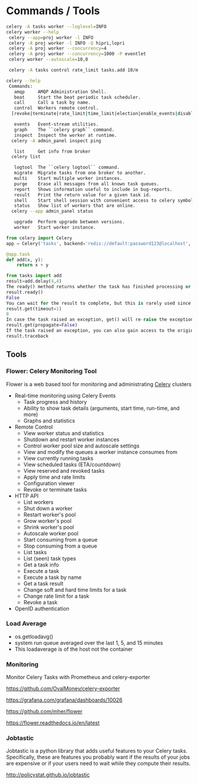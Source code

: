 # Commands / Tools

```bash
celery -A tasks worker --loglevel=INFO
celery worker --help
 celery --app=proj worker -l INFO
 celery -A proj worker -l INFO -Q hipri,lopri
 celery -A proj worker --concurrency=4
 celery -A proj worker --concurrency=1000 -P eventlet
 celery worker --autoscale=10,0

 celery -A tasks control rate_limit tasks.add 10/m

celery --help
 Commands:
   amqp     AMQP Administration Shell.
   beat     Start the beat periodic task scheduler.
   call     Call a task by name.
   control  Workers remote control.
  [revoke|terminate|rate_limit|time_limit|election|enable_events|disable_events|heartbeat|pool_grow|pool_shrink|pool_restart|autoscale|shutdown|add_consumer|cancel_consumer]

   events   Event-stream utilities.
   graph    The ``celery graph`` command.
   inspect  Inspect the worker at runtime.
  celery -A admin_panel inspect ping

   list     Get info from broker
  celery list

   logtool  The ``celery logtool`` command.
   migrate  Migrate tasks from one broker to another.
   multi    Start multiple worker instances.
   purge    Erase all messages from all known task queues.
   report   Shows information useful to include in bug-reports.
   result   Print the return value for a given task id.
   shell    Start shell session with convenient access to celery symbols.
   status   Show list of workers that are online.
  celery --app admin_panel status

   upgrade  Perform upgrade between versions.
   worker   Start worker instance.
```

```python
from celery import Celery
app = Celery('tasks', backend='redis://default:password123@localhost', broker='redis://default:password123@localhost')

@app.task
def add(x, y):
    return x + y

from tasks import add
result=add.delay(4,4)
The ready() method returns whether the task has finished processing or not:
result.ready()
False
You can wait for the result to complete, but this is rarely used since it turns the asynchronous call into a synchronous one:
result.get(timeout=1)
8
In case the task raised an exception, get() will re-raise the exception, but you can override this by specifying the propagate argument:
result.get(propagate=False)
If the task raised an exception, you can also gain access to the original traceback:
result.traceback
```

## Tools

### Flower: Celery Monitoring Tool

Flower is a web based tool for monitoring and administrating [Celery](http://celeryproject.org/) clusters

- Real-time monitoring using Celery Events
  - Task progress and history
  - Ability to show task details (arguments, start time, run-time, and more)
  - Graphs and statistics
- Remote Control
  - View worker status and statistics
  - Shutdown and restart worker instances
  - Control worker pool size and autoscale settings
  - View and modify the queues a worker instance consumes from
  - View currently running tasks
  - View scheduled tasks (ETA/countdown)
  - View reserved and revoked tasks
  - Apply time and rate limits
  - Configuration viewer
  - Revoke or terminate tasks
- HTTP API
  - List workers
  - Shut down a worker
  - Restart worker's pool
  - Grow worker's pool
  - Shrink worker's pool
  - Autoscale worker pool
  - Start consuming from a queue
  - Stop consuming from a queue
  - List tasks
  - List (seen) task types
  - Get a task info
  - Execute a task
  - Execute a task by name
  - Get a task result
  - Change soft and hard time limits for a task
  - Change rate limit for a task
  - Revoke a task
- OpenID authentication

### Load Average

- os.getloadavg()
- system run queue averaged over the last 1, 5, and 15 minutes
- This loadaverage is of the host not the container

### Monitoring

Monitor Celery Tasks with Prometheus and celery-exporter

<https://github.com/OvalMoney/celery-exporter>

<https://grafana.com/grafana/dashboards/10026>

<https://github.com/mher/flower>

<https://flower.readthedocs.io/en/latest>

### Jobtastic

Jobtastic is a python library that adds useful features to your Celery tasks. Specifically, these are features you probably want if the results of your jobs are expensive or if your users need to wait while they compute their results.

<http://policystat.github.io/jobtastic>
